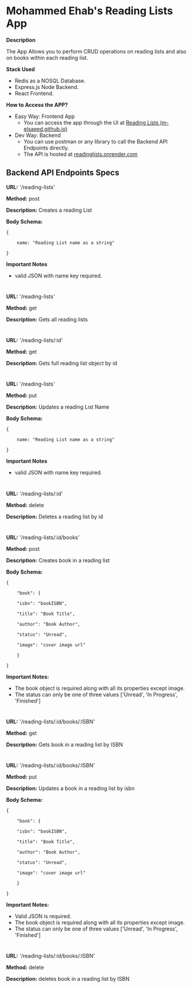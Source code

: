 
# Mohammed Ehab's Reading Lists App

**Description** 

The App Allows you to perform CRUD operations on reading lists and also on books within each reading list.

**Stack Used**
- Redis as a NOSQL Database.
- Express.js Node Backend.
- React Frontend.


**How to Access the APP?**
- Easy Way: Frontend App
	- You can access the app through the UI at [Reading Lists (m-elsaeed.github.io)](https://m-elsaeed.github.io/ReadingLists/)
- Dev Way: Backend
	- You can use postman or any library to call the Backend API Endpoints directly.
	- The API is hosted at [readinglists.onrender.com](https://readinglists.onrender.com/)


## Backend API Endpoints Specs

  

**URL:** '/reading-lists'

**Method:** post

**Description:** Creates a reading List

**Body Schema:**

    {

        name: "Reading List name as a string"

    }

**Important Notes**

- valid JSON with name key required.

  

#

  

**URL:** '/reading-lists'

**Method:** get

**Description:** Gets all reading lists

#

  
  

**URL:** '/reading-lists/:id'

**Method:** get

**Description:** Gets full reading list object by id

  

#

  

**URL:** '/reading-lists'

**Method:** put

**Description:** Updates a reading List Name

**Body Schema:**

    {

        name: "Reading List name as a string"

    }

**Important Notes**

- valid JSON with name key required.

  

#

  

**URL:** '/reading-lists/:id'

**Method:** delete

**Description:** Deletes a reading list by id

  

#

  

  

**URL:** '/reading-lists/:id/books'

**Method:** post

**Description:** Creates book in a reading list

**Body Schema:**

    {

        "book": {

        "isbn": "bookISBN",

        "title": "Book Title",

        "author": "Book Author",

        "status": "Unread",

        "image": "cover image url"

        }

    }

  

**Important Notes:**

- The book object is required along with all its properties except image.
- The status can only be one of three values ['Unread', 'In Progress', 'Finished']

  

  

#

  

  

**URL:** '/reading-lists/:id/books/:ISBN'

**Method:** get

**Description:** Gets book in a reading list by ISBN

  

#

  

  

**URL:** '/reading-lists/:id/books/:ISBN'

**Method:** put

**Description:** Updates a book in a reading list by isbn

**Body Schema:**

    {

        "book": {

        "isbn": "bookISBN",

        "title": "Book Title",

        "author": "Book Author",

        "status": "Unread",

        "image": "cover image url"

        }

    }

  

**Important Notes:**

- Valid JSON is required.
- The book object is required along with all its properties except image.
- The status can only be one of three values ['Unread', 'In Progress', 'Finished']

#

  

**URL:** '/reading-lists/:id/books/:ISBN'

**Method:** delete

**Description:** deletes book in a reading list by ISBN
